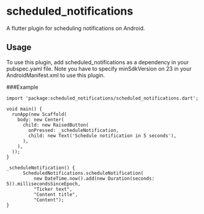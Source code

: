 # scheduled_notifications

A flutter plugin for scheduling notifications on Android.

## Usage

To use this plugin, add scheduled_notifications as a dependency in your pubspec.yaml file. Note you have to specify minSdkVersion on 23 in your AndroidManifest.xml to use this plugin.

###Example

```
import 'package:scheduled_notifications/scheduled_notifications.dart';

void main() {
  runApp(new Scaffold(
    body: new Center(
      child: new RaisedButton(
        onPressed: _scheduleNotification,
        child: new Text('Schedule notification in 5 seconds'),
      ),
    ),
  ));
}

_scheduleNotification() {
      ScheduledNotifications.scheduleNotification(
          new DateTime.now().add(new Duration(seconds: 5)).millisecondsSinceEpoch,
          "Ticker text",
          "Content title",
          "Content");
}
```